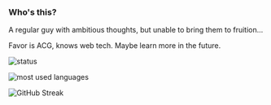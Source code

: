 <!--
**BSPR0002/BSPR0002** is a ✨ _special_ ✨ repository because its `README.md` (this file) appears on your GitHub profile.

Here are some ideas to get you started:

- 🔭 I’m currently working on ...
- 🌱 I’m currently learning ...
- 👯 I’m looking to collaborate on ...
- 🤔 I’m looking for help with ...
- 💬 Ask me about ...
- 📫 How to reach me: ...
- 😄 Pronouns: ...
- ⚡ Fun fact: ...
-->
### Who's this?
A regular guy with ambitious thoughts, but unable to bring them to fruition...

Favor is ACG, knows web tech. Maybe learn more in the future.

![status](https://github-readme-stats.vercel.app/api?username=BSPR0002&show_icons=true&icon_color=0366d6&text_color=24292e&bg_color=fff&hide_title=false)

![most used languages](https://github-readme-stats.vercel.app/api/top-langs/?username=BSPR0002&layout=compact)

![GitHub Streak](https://streak-stats.demolab.com?user=BSPR0002&locale=zh_Hans&card_width=640)
